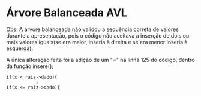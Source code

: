 # Árvore Balanceada AVL


Obs: A árvore balanceada não validou a sequência correta de valores durante a apresentação, pois o código não aceitava a inserção de dois ou mais valores iguais(se era maior, inseria à direita e se era menor inseria à esquerda).

A única alteração feita foi a adição de um "=" na linha 125 do código, dentro da função insere();

    if(x < raiz->dado){
               ⇩
    if(x <= raiz->dado){
